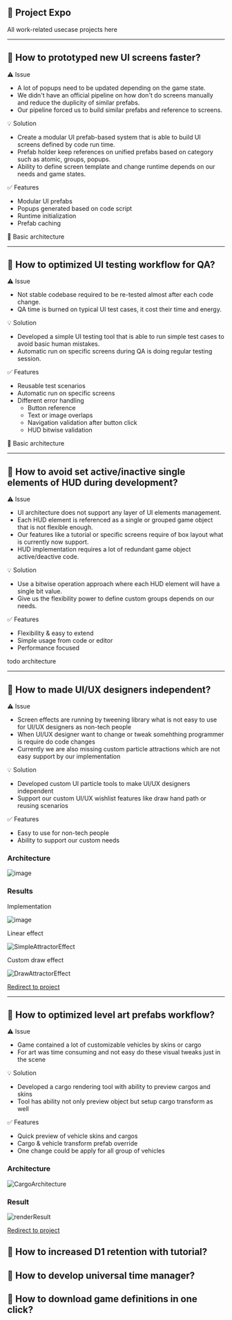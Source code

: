 :page_facing_up: Project Expo
---------
All work-related usecase projects here

---------

:pencil: How to prototyped new UI screens faster?
---------
:warning: Issue
- A lot of popups need to be updated depending on the game state. 
- We didn't have an official pipeline on how don't do screens manually and reduce the duplicity of similar prefabs.
- Our pipeline forced us to build similar prefabs and reference to screens.

:bulb: Solution
- Create a modular UI prefab-based system that is able to build UI screens defined by code run time.
- Prefab holder keep references on unified prefabs based on category such as atomic, groups, popups.
- Ability to define screen template and change runtime depends on our needs and game states.

:white_check_mark: Features
- Modular UI prefabs
- Popups generated based on code script
- Runtime initialization
- Prefab caching 

:receipt: Basic architecture

---------

:pencil: How to optimized UI testing workflow for QA?  
---------
:warning: Issue
- Not stable codebase required to be re-tested almost after each code change.
- QA time is burned on typical UI test cases, it cost their time and energy.

:bulb: Solution
- Developed a simple UI testing tool that is able to run simple test cases to avoid basic human mistakes.
- Automatic run on specific screens during QA is doing regular testing session.  

:white_check_mark: Features
- Reusable test scenarios
- Automatic run on specific screens
- Different error handling 
  - Button reference
  - Text or image overlaps
  - Navigation validation after button click
  - HUD bitwise validation

:receipt: Basic architecture

---------

:pencil: How to avoid set active/inactive single elements of HUD during development? 
---------
:warning: Issue
- UI architecture does not support any layer of UI elements management.
- Each HUD element is referenced as a single or grouped game object that is not flexible enough.
- Our features like a tutorial or specific screens require of box layout what is currently now support.
- HUD implementation requires a lot of redundant game object active/deactive code.

:bulb: Solution
- Use a bitwise operation approach where each HUD element will have a single bit value.
- Give us the flexibility power to define custom groups depends on our needs.

:white_check_mark: Features
- Flexibility & easy to extend
- Simple usage from code or editor
- Performance focused

todo architecture

---------

:pencil: How to made UI/UX designers independent?
---------
:warning: Issue
- Screen effects are running by tweening library what is not easy to use for UI/UX designers as non-tech people
- When UI/UX designer want to change or tweak somehthing programmer is require do code changes 
- Currently we are also missing custom particle attractions which are not easy support by our implementation 


:bulb: Solution
- Developed custom UI particle tools to make UI/UX designers independent 
- Support our custom UI/UX wishlist features like draw hand path or reusing scenarios 

:white_check_mark: Features
- Easy to use for non-tech people
- Ability to support our custom needs

### Architecture

![image](https://user-images.githubusercontent.com/14979589/73868104-8f7ae180-4850-11ea-83e3-bb6a8cde332d.png)

### Results

Implementation

![image](https://user-images.githubusercontent.com/14979589/73867506-8ccbbc80-484f-11ea-8df4-aa3fcee711c2.png)

Linear effect

![SimpleAttractorEffect](https://user-images.githubusercontent.com/14979589/73284387-29adaa80-41fd-11ea-8229-16e46664aa7a.gif)

Custom draw effect 

![DrawAttractorEffect](https://user-images.githubusercontent.com/14979589/73284391-2aded780-41fd-11ea-8573-99ed373e4bda.gif)

[Redirect to project](https://github.com/AdrianOrcik/Unity_ParticleAttractor_Plugin_Source)


---------

:pencil: How to optimized level art prefabs workflow?
---------
:warning: Issue
- Game contained a lot of customizable vehicles by skins or cargo
- For art was time consuming and not easy do these visual tweaks just in the scene 

:bulb: Solution
- Developed a cargo rendering tool with ability to preview cargos and skins
- Tool has ability not only preview object but setup cargo transform as well

:white_check_mark: Features
- Quick preview of vehicle skins and cargos 
- Cargo & vehicle transform prefab override
- One change could be apply for all group of vehicles

### Architecture

![CargoArchitecture](https://user-images.githubusercontent.com/14979589/69476392-01ab6080-0de2-11ea-83c8-97a96a7c5eb1.PNG)

### Result

![renderResult](https://user-images.githubusercontent.com/14979589/69479649-40eca800-0e08-11ea-8cce-7618ae851f45.jpg)

[Redirect to project](https://github.com/AdrianOrcik/Unity_UseCase_RenderingTool)

:pencil: How to increased D1 retention with tutorial?
---------


:pencil: How to develop universal time manager?
---------


:pencil: How to download game definitions in one click?
---------


